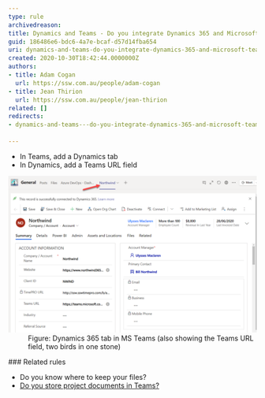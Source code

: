 ```yaml
---
type: rule
archivedreason: 
title: Dynamics and Teams - Do you integrate Dynamics 365 and Microsoft Teams?
guid: 186486e6-bdc6-4a7e-bcaf-d57d14fba654
uri: dynamics-and-teams-do-you-integrate-dynamics-365-and-microsoft-teams
created: 2020-10-30T18:42:44.0000000Z
authors:
- title: Adam Cogan
  url: https://ssw.com.au/people/adam-cogan
- title: Jean Thirion
  url: https://ssw.com.au/people/jean-thirion
related: []
redirects:
- dynamics-and-teams---do-you-integrate-dynamics-365-and-microsoft-teams

---
```


* In Teams, add a Dynamics tab
* In Dynamics, add a Teams URL field


<!--endintro-->
<dl class="image"><dt><img src="integration-teams-365.png" alt="integration-teams-365.png" style="width:750px;"></dt><dd>Figure: Dynamics 365 tab in MS Teams (also showing the Teams URL field, two birds in one stone)</dd></dl>
### Related rules



* Do you know where to keep your files?
* [Do you store project documents in Teams?](/the-best-place-to-store-documents-and-share-them)
